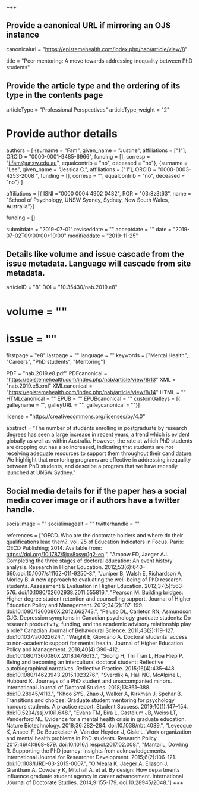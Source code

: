+++
## Provide a canonical URL if mirroring an OJS instance
canonicalurl = "https://epistemehealth.com/index.php/nab/article/view/8"

title = "Peer mentoring: A move towards addressing inequality between PhD students"

## Provide the article type and the ordering of its type in the contents page
articleType = "Professional Perspectives"
articleType_weight = "2"

# Provide author details
authors = [
  {surname = "Fam",  given_name = "Justine",  affiliations = ["1"],  ORCID = "0000-0001-9485-6966", funding = [], corresp = "j.fam@unsw.edu.au", equalcontrib = "no", deceased = "no"},
  {surname = "Lee",  given_name = "Jessica C.",  affiliations = ["1"],  ORCID = "0000-0003-4253-2008 ", funding = [], corresp = "", equalcontrib = "no", deceased = "no"}
]

affiliations = [{ ISNI ="0000 0004 4902 0432", ROR = "03r8z3t63", name = "School of Psychology, UNSW Sydney, Sydney, New South Wales, Australia"}]

funding = []

submitdate = "2019-07-01"
reviseddate = ""
acceptdate = ""
date = "2019-07-02T09:00:00+10:00"
modifieddate = "2019-11-25"

## Details like volume and issue cascade from the issue metadata. Language will cascade from site metadata.

articleID = "8"
DOI = "10.35430/nab.2019.e8"
# volume = ""
# issue = ""
firstpage = "e8"
lastpage = ""
language = ""
keywords = ["Mental Health",
  "Careers",
  "PhD students",
  "Mentoring"]


PDF = "nab.2019.e8.pdf"
PDFcanonical = "https://epistemehealth.com/index.php/nab/article/view/8/13"
XML = "nab.2019.e8.xml"
XMLcanonical = "https://epistemehealth.com/index.php/nab/article/view/8/14"
HTML = ""
HTMLcanonical = ""
EPUB = ""
EPUBcanonical = ""
customGalleys = [{ galleyname = "", galleyURL = "", galleycanonical = ""}]

license = "https://creativecommons.org/licenses/by/4.0"

abstract = "The number of students enrolling in postgraduate by research degrees has seen a large increase in recent years, a trend which is evident globally as well as within Australia. However, the rate at which PhD students are dropping out has also increased, indicating that students are not receiving adequate resources to support them throughout their candidature. We highlight that mentoring programs are effective in addressing inequality between PhD students, and describe a program that we have recently launched at UNSW Sydney."

## Social media details for if the paper has a social media cover image or if authors have a twitter handle.
socialimage = ""
socialimagealt = ""
twitterhandle = ""

references = ["OECD. Who are the doctorate holders and where do their qualifications lead them?. vol. 25 of Education Indicators in Focus. Paris: OECD Publishing; 2014. Available from: https://doi.org/10.1787/5jxv8xsvp1g2-en.",
"Ampaw FD, Jaeger AJ. Completing the three stages of doctoral education: An event history analysis. Research in Higher Education. 2012;53(6):640–660.doi:10.1007/s11162-011-9250-3.",
"Juniper B, Walsh E, Richardson A, Morley B. A new approach to evaluating the well-being of PhD research students. Assessment & Evaluation in Higher Education. 2012;37(5):563–576. doi:10.1080/02602938.2011.555816.",
"Pearson M. Building bridges: Higher degree student retention and counselling support. Journal of Higher Education Policy and Management. 2012;34(2):187–199. doi:10.1080/1360080X.2012.662743.",
"Peluso DL, Carleton RN, Asmundson GJG. Depression symptoms in Canadian psychology graduate students: Do research productivity, funding, and the academic advisory relationship play a role? Canadian Journal of Behavioural Science. 2011;43(2):119–127. doi:10.1037/a0022624.",
"Waight E, Giordano A. Doctoral students’ access to non-academic support for mental health. Journal of Higher Education Policy and Management. 2018;40(4):390–412. doi:10.1080/1360080X.2018.1478613.",
"Soong H, Thi Tran L, Hoa Hiep P. Being and becoming an intercultural doctoral student: Reflective autobiographical narratives. Reflective Practice. 2015;16(4):435–448. doi:10.1080/14623943.2015.1023276.",
"Sverdlik A, Hall NC, McAlpine L, Hubbard K. Journeys of a PhD student and unaccompanied minors. International Journal of Doctoral Studies. 2018;13:361–388. doi:10.28945/4113.",
"Khoo SYS, Zhao J, Walker A, Kirkman J, Spehar B. Transitions and choices: Graduate student mentoring for psychology honours students. A practice report. Student Success. 2019;10(1):147–154. doi:10.5204/ssj.v10i1.648.",
"Evans TM, Bira L, Gastelum JB, Weiss LT, Vanderford NL. Evidence for a mental health crisis in graduate education. Nature Biotechnology. 2018;36:282–284. doi:10.1038/nbt.4089.",
"Levecque K, Anseel F, De Beuckelaer A, Van der Heyden J, Gisle L. Work organization and mental health problems in PhD students. Research Policy. 2017;46(4):868–879. doi:10.1016/j.respol.2017.02.008.",
"Mantai L, Dowling R. Supporting the PhD journey: Insights from acknowledgements. International Journal for Researcher Development. 2015;6(2):106–121. doi:10.1108/IJRD-03-2015-0007.",
"O’Meara K, Jaeger A, Eliason J, Grantham A, Cowdery K, Mitchall A, et al. By design: How departments influence graduate student agency in career advancement. International Journal of Doctorate Studies. 2014;9:155-179. doi:10.28945/2048."]
+++

